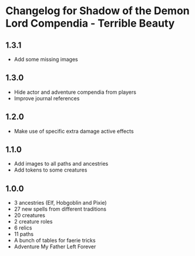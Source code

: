 # Changelog for Shadow of the Demon Lord Compendia - Terrible Beauty

## 1.3.1

- Add some missing images

## 1.3.0

- Hide actor and adventure compendia from players
- Improve journal references

## 1.2.0

- Make use of specific extra damage active effects

## 1.1.0

- Add images to all paths and ancestries
- Add tokens to some creatures

## 1.0.0

- 3 ancestries (Elf, Hobgoblin and Pixie)
- 27 new spells from different traditions
- 20 creatures
- 2 creature roles
- 6 relics
- 11 paths
- A bunch of tables for faerie tricks
- Adventure My Father Left Forever